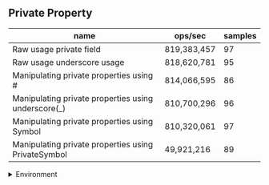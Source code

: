 ## Private Property

|name|ops/sec|samples|
|-|-|-|
|Raw usage private field|819,383,457|97|
|Raw usage underscore usage|818,620,781|95|
|Manipulating private properties using #|814,066,595|86|
|Manipulating private properties using underscore(_)|810,700,296|96|
|Manipulating private properties using Symbol|810,320,061|97|
|Manipulating private properties using PrivateSymbol|49,921,216|89|


<details>
<summary>Environment</summary>

* __Machine:__ linux x64 | 4 vCPUs | 15.6GB Mem
* __Run:__ Sat Nov 04 2023 16:29:49 GMT+0000 (Coordinated Universal Time)
</details>

<!--
{"environment":{"platform":"linux","arch":"x64","cpus":4,"totalMemory":15.606914520263672},"benchmarks":[{"name":"Raw usage private field","opsSec":819383457.3908353,"samples":6},{"name":"Raw usage underscore usage","opsSec":818620781.398617,"samples":6},{"name":"Manipulating private properties using #","opsSec":814066594.608728,"samples":8},{"name":"Manipulating private properties using underscore(_)","opsSec":810700295.5356841,"samples":7},{"name":"Manipulating private properties using Symbol","opsSec":810320061.3540742,"samples":7},{"name":"Manipulating private properties using PrivateSymbol","opsSec":49921215.65270842,"samples":6}]}-->
